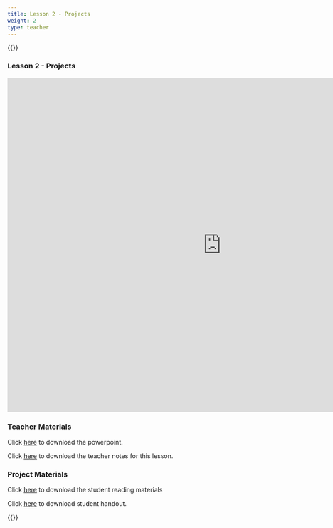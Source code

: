 ```yaml
---
title: Lesson 2 - Projects
weight: 2
type: teacher
---
```

{{<teacher>}}
### Lesson 2 - Projects
<iframe src="https://docs.google.com/presentation/d/e/2PACX-1vQgKKPYOd3r9qs-W8n1gkMx2jBYZnbYoMKgI-9Es7hi3Qk7I8jBVBOaFlVYKJckPeg0EY68LkR690en/embed?start=false&loop=false&delayms=3000" frameborder="0" width="960" height="749" allowfullscreen="true" mozallowfullscreen="true" webkitallowfullscreen="true"></iframe>

### Teacher Materials

Click <a href="https://docs.google.com/presentation/d/11v8KbeW8EyCFHwWe9OBuQHRSqkaQ1gKbxZarQulXpcI/edit?usp=sharing" target="_blank">here</a> to download the powerpoint.

Click <a href="https://docs.google.com/document/d/1GJXbRNmIGSuTznMLm3k-mveva2U1clglzCtTXvWzBys/edit?usp=sharing" target="_blank">here</a> to download the teacher notes for this lesson.

### Project Materials

Click <a href="https://docs.google.com/document/d/1W7Oev8vXVzed58Zt0VkME9dV0OQ43N7gERn67IW5EpQ/edit?usp=sharing" target="_blank">here</a> to download the student reading materials

Click <a href="https://docs.google.com/document/d/18OzIekFeowRbxOVwYkVfjh9oQM8c-qMD0CwGHArJA5c/edit?usp=sharing" target="_blank">here</a> to download student handout.

{{</teacher>}}